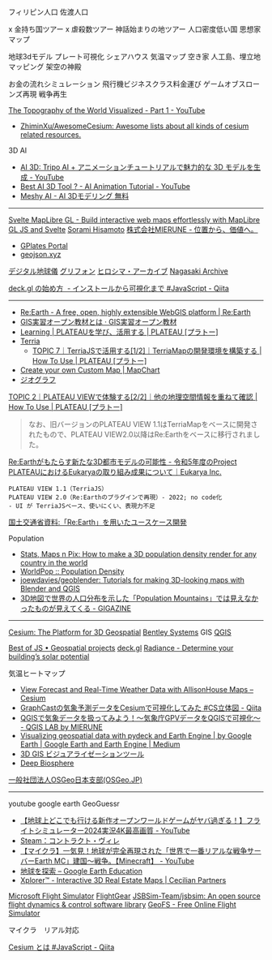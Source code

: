 
フィリピン人口
佐渡人口

x 金持ち国ツアー
x 虐殺数ツアー
神話始まりの地ツアー
人口密度低い国
思想家マップ

地球3dモデル
プレート可視化
シェアハウス
気温マップ
空き家
人工島、埋立地マッピング
架空の神殿

お金の流れシミュレーション
飛行機ビジネスクラス料金運び
ゲームオブスローンズ再現
戦争再生


[The Topography of the World Visualized - Part 1 - YouTube](https://www.youtube.com/watch?v=wNg1iad-Gfw)


- [ZhiminXu/AwesomeCesium: Awesome lists about all kinds of cesium related resources.](https://github.com/ZhiminXu/AwesomeCesium)

3D AI
- [AI 3D: Tripo AI + アニメーションチュートリアルで魅力的な 3D モデルを生成 - YouTube](https://www.youtube.com/watch?v=uC8hzJvDHxs)
- [Best AI 3D Tool ? - AI Animation Tutorial - YouTube](https://www.youtube.com/watch?v=7aYy9H7jQuQ)
- [Meshy AI - AI 3Dモデリング 無料](https://www.meshy.ai/)

---

[Svelte MapLibre GL - Build interactive web maps effortlessly with MapLibre GL JS and Svelte](https://svelte-maplibre-gl.mierune.dev/)
[Sorami Hisamoto](https://sorami.dev/)
[株式会社MIERUNE - 位置から、価値へ。](https://www.mierune.co.jp/)

- [GPlates Portal](https://portal.gplates.org/)
- [geojson.xyz](https://geojson.xyz/)

[デジタル地球儀](https://digital-globe.netlify.app/)
[グリフォン](https://griffon.netlify.app/)
[ヒロシマ・アーカイブ](https://hiroshima.mapping.jp/index_jp.html)
[Nagasaki Archive](https://www.nagasaki.mapping.jp/)


[deck.gl の始め方  - インストールから可視化まで #JavaScript - Qiita](https://qiita.com/keijipoon/items/92d9551930fe52d6c90a)

---


- [Re:Earth - A free, open, highly extensible WebGIS platform | Re:Earth](https://reearth.io/ja/)
- [GIS実習オープン教材とは · GIS実習オープン教材](https://gis-oer.github.io/gitbook/book/)
- [Learning | PLATEAUを学び、活用する | PLATEAU [プラトー]](https://www.mlit.go.jp/plateau/learning/)
- [Terria](https://terria.io/)
    - [TOPIC 7｜TerriaJSで活用する[1/2]｜TerriaMapの開発環境を構築する | How To Use | PLATEAU [プラトー]](https://www.mlit.go.jp/plateau/learning/tpc07-1/)
- [Create your own Custom Map | MapChart](https://www.mapchart.net/)
- [ジオグラフ](https://www.geograph.teikokushoin.co.jp/)


[TOPIC 2｜PLATEAU VIEWで体験する[2/2]｜他の地理空間情報を重ねて確認 | How To Use | PLATEAU [プラトー]](https://www.mlit.go.jp/plateau/learning/tpc02-2/)
> なお、旧バージョンのPLATEAU VIEW 1.1はTerriaMapをベースに開発されたもので、PLATEAU VIEW2.0以降はRe:Earthをベースに移行されました。

[Re:Earthがもたらす新たな3D都市モデルの可能性 - 令和5年度のProject PLATEAUにおけるEukaryaの取り組み成果について｜Eukarya Inc.](https://note.com/eukarya/n/n75c8eea7b31e)
```
PLATEAU VIEW 1.1（TerriaJS）
PLATEAU VIEW 2.0（Re:Earthのプラグインで再現）- 2022; no code化
- UI が TerriaJSベース、使いにくい、表現力不足
```

[国土交通省資料:「Re:Earth」を用いたユースケース開発](https://www.mlit.go.jp/scpf/archives/docs/3d_matching_221027.pdf)


Population
- [Stats, Maps n Pix: How to make a 3D population density render for any country in the world](https://www.statsmapsnpix.com/2020/11/how-to-make-3d-population-density.html)
- [WorldPop :: Population Density](https://hub.worldpop.org/project/categories?id=18)
- [joewdavies/geoblender: Tutorials for making 3D-looking maps with Blender and QGIS](https://github.com/joewdavies/geoblender?tab=readme-ov-file)
- [3D地図で世界の人口分布を示した「Population Mountains」では見えなかったものが見えてくる - GIGAZINE](https://gigazine.net/news/20181213-population-mountains/)



---

[Cesium: The Platform for 3D Geospatial](https://cesium.com/)
[Bentley Systems](https://ja.bentley.com/)
GIS
[QGIS](https://qgis.org/)


[Best of JS • Geospatial projects](https://bestofjs.org/projects?page=1&limit=30&tags=geospatial&sort=total)
[deck.gl](https://deck.gl/)
[Radiance - Determine your building’s solar potential](https://useradiance.com/)


気温ヒートマップ
- [View Forecast and Real-Time Weather Data with AllisonHouse Maps – Cesium](https://cesium.com/blog/2017/04/27/allisonhouse/)
- [GraphCastの気象予測データをCesiumで可視化してみた #CS立体図 - Qiita](https://qiita.com/wayama_ryousuke/items/f1823be92153e9b2928b)
- [QGISで気象データを扱ってみよう！〜気象庁GPVデータをQGISで可視化〜 - QGIS LAB by MIERUNE](https://qgis.mierune.co.jp/posts/usecase_jma-weather-data)
- [Visualizing geospatial data with pydeck and Earth Engine | by Google Earth | Google Earth and Earth Engine | Medium](https://medium.com/google-earth/visualizing-geospatial-data-with-pydeck-and-earth-engine-8f77ce1fc8bb)
- [3D GIS ビジュアライゼーションツール](https://chatgpt.com/c/685622fc-ded4-8013-a3b0-bc1cfc6a3df3)
- [Deep Biosphere](https://portal.gplates.org/portal/biosphere/)




[一般社団法人OSGeo日本支部(OSGeo.JP)](https://www.osgeo.jp/about)



---


youtube google earth
GeoGuessr

- [【地球上どこでも行ける新作オープンワールドゲームがヤバ過ぎる！】フライトシミュレーター2024実況4K最高画質 - YouTube](https://www.youtube.com/watch?v=Ty79OKfaZbs)
- [Steam：コントラクト・ヴィレ](https://store.steampowered.com/app/2698780/_/?l=japanese)
- [【マイクラ】一気見！地球が完全再現された「世界で一番リアルな戦争サーバーEarth MC」建国～戦争。【Minecraft】 - YouTube](https://www.youtube.com/watch?v=-LHpQS7oYLo)
- [地球を探索 – Google Earth Education](https://www.google.com/earth/education/explore-earth/)
- [Xplorer™ - Interactive 3D Real Estate Maps | Cecilian Partners](https://www.cecilianpartners.com/products/xplorer)



[Microsoft Flight Simulator](https://www.flightsimulator.com/)
[FlightGear](https://www.flightgear.org/)
[JSBSim-Team/jsbsim: An open source flight dynamics & control software library](https://github.com/JSBSim-Team/jsbsim)
[GeoFS - Free Online Flight Simulator](https://www.geo-fs.com/)

マイクラ　リアル対応


[Cesium とは #JavaScript - Qiita](https://qiita.com/haystacker/items/2b17287ebf60bf87e892)
